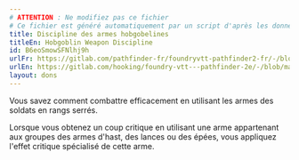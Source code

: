 ```yaml
---
# ATTENTION : Ne modifiez pas ce fichier
# Ce fichier est généré automatiquement par un script d'après les données du module Foundry VTT officiel et de sa traduction
title: Discipline des armes hobgobelines
titleEn: Hobgoblin Weapon Discipline
id: B6eoSmowSFNlhj9h
urlFr: https://gitlab.com/pathfinder-fr/foundryvtt-pathfinder2-fr/-/blob/master/data/feats/B6eoSmowSFNlhj9h.htm
urlEn: https://gitlab.com/hooking/foundry-vtt---pathfinder-2e/-/blob/master/packs/data/feats.db/hobgoblin-weapon-discipline.json
layout: dons
---
```

Vous savez comment combattre efficacement en utilisant les armes des soldats en rangs serrés.

Lorsque vous obtenez un coup critique en utilisant une arme appartenant aux groupes des armes d'hast, des lances ou des épées, vous appliquez l'effet critique spécialisé de cette arme.
